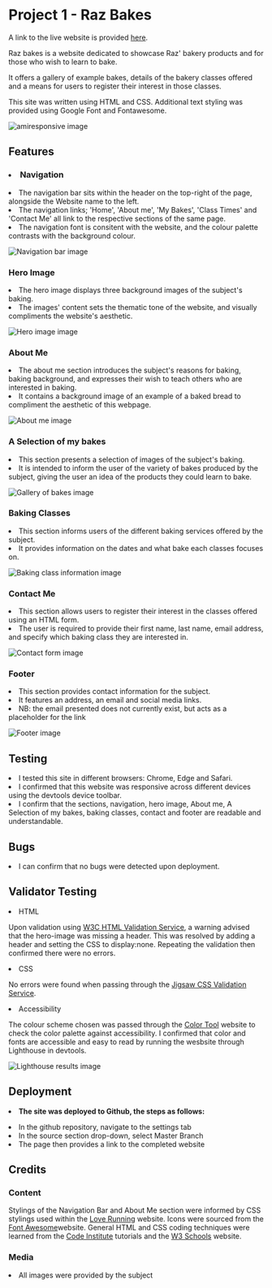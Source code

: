 # Project 1 - Raz Bakes

A link to the live website is provided [here](https://matstaps.github.io/portfolio-project-1/).

Raz bakes is a website dedicated to showcase Raz' bakery products and for those who wish to learn to bake. 

It offers a gallery of example bakes, details of the bakery classes offered and a means for users to register their interest in those classes. 

This site was written using HTML and CSS. Additional text styling was provided using Google Font and Fontawesome.

![amiresponsive image](assets/images/amiresponsiveimage1.png)

## Features

<h3><li>Navigation </li></h3>

<li>The navigation bar sits within the header on the top-right of the page, alongside the Website name to the left.</li>
<li>The navigation links; 'Home', 'About me', 'My Bakes', 'Class Times' and 'Contact Me' all link to the respective sections of the same page.</li>
<li>The navigation font is consitent with the website, and the colour palette contrasts with the background colour.</li>

![Navigation bar image](assets/images/navbarimage1.jpg)

<h3>Hero Image</h3>

<li>The hero image displays three background images of the subject's baking.</li>
<li>The images' content sets the thematic tone of the website, and visually compliments the website's aesthetic. </li>

![Hero image image](assets/images/heroimageimage.jpg)

<h3>About Me</h3>

<li>The about me section introduces the subject's reasons for baking, baking background, and expresses their wish to teach others who are interested in baking. </li>
<li>It contains a background image of an example of a baked bread to compliment the aesthetic of this webpage.</li>

![About me image](assets/images/aboutmeimage1.jpg)

<h3>A Selection of my bakes</h3>

<li>This section presents a selection of images of the subject's baking.</li>
<li>It is intended to inform the user of the variety of bakes produced by the subject, giving the user an idea of the products they could learn to bake.</li>

![Gallery of bakes image](assets/images/gallerygrab1.jpg)

<h3>Baking Classes</h3>

<li>This section informs users of the different baking services offered by the subject.</li>
<li>It provides information on the dates and what bake each classes focuses on.</li>

![Baking class information image](assets/images/classesscreengrab1.jpg)

<h3>Contact Me</h3>

<li>This section allows users to register their interest in the classes offered using an HTML form.</li>
<li>The user is required to provide their first name, last name, email address, and specify which baking class they are interested in.</li>

![Contact form image](assets/images/contactformscreengrab.jpg)

<h3>Footer</h3>

<li>This section provides contact information for the subject.</li>
<li>It features an address, an email and social media links.</li>
<li>NB: the email presented does not currently exist, but acts as a placeholder for the link</li>

![Footer image](assets/images/footerscreengrab.jpg)

<h2>Testing</h2>

<li>I tested this site in different browsers: Chrome, Edge and Safari.</li>
<li>I confirmed that this website was responsive across different devices using the devtools device toolbar.</li>
<li>I confirm that the sections, navigation, hero image, About me, A Selection of my bakes, baking classes, contact and footer are readable and understandable.</li>

<h2>Bugs</h2>

<li>I can confirm that no bugs were detected upon deployment.</li>

## Validator Testing

<li>HTML</li>

Upon validation using [W3C HTML Validation Service](https://validator.w3.org/#validate_by_input), a warning advised that the hero-image was missing a header. This was resolved by adding a header and setting the CSS to display:none. Repeating the validation then confirmed there were no errors.

<li>CSS</li>

No errors were found when passing through the [Jigsaw CSS Validation Service](https://jigsaw.w3.org/css-validator/#validate_by_input).

<li>Accessibility</li>

The colour scheme chosen was passed through the [Color Tool](https://m2.material.io/resources/color/#!/?view.left=1&view.right=0&primary.color=E65100&secondary.color=FFEB3B) website to check the color palette against accessibility.
I confirmed that color and fonts are accessible and easy to read by running the wesbsite through Lighthouse in devtools.

![Lighthouse results image](assets/images/lighthouseresults1.jpg)

## Deployment

<b><li> The site was deployed to Github, the steps as follows: </li></b>

<li> In the github repository, navigate to the settings tab </li>
<li> In the source section drop-down, select Master Branch</li>
<li> The page then provides a link to the completed website </li>

## Credits

### Content

Stylings of the Navigation Bar and About Me section were informed by CSS stylings used within the  [Love Running](https://code-institute-org.github.io/love-running-2.0/index.html) website.
Icons were sourced from the [Font Awesome](https://fontawesome.com/)website.
General HTML and CSS coding techniques were learned from the [Code Institute](https://codeinstitute.net/) tutorials and the [W3 Schools](https://www.w3schools.com/) website.

### Media

<li>All images were provided by the subject</li>

